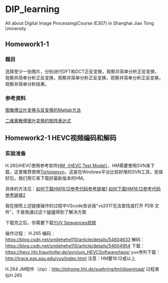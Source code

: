 # DIP_learning
All about Digital Image Processing(Course IE307) in Shanghai Jiao Tong University

## Homework1-1
### 题目
选择至少一张图片，分别进行DFT和DCT正反变换，观察并简单分析正反变换，观察并简单分析正反变换，观察并简单分析正反变换，观察并简单分析正反变换，观察并简单分析结果。
### 参考资料
[图像傅立叶变换与反变换的Matlab方法](https://blog.csdn.net/u014030117/article/details/46389747)

[二维离散傅里叶变换的矩阵表达式](https://blog.csdn.net/revitalise/article/details/83118966)

## Homework2-1 HEVC视频编码和解码

### 实验准备
H.265/HEVC使用参考软件[HM（HEVC Test Model）](https://hevc.hhi.fraunhofer.de/svn/svn_HEVCSoftware/tags/)，HM需要使用SVN来下载，这里推荐使用[Tortoisesvn](https://tortoisesvn.net/downloads.html)，这是在Windows平台比较好用的SVN工具，安装好后，我们用它来下载好最新版本的HM。

具体的方法见：[如何下载HM16.12参考代码参考链接1](https://blog.csdn.net/liangjiubujiu/article/details/80597783)      [如何下载HM16.12参考代码参考链接2](https://blog.csdn.net/qq_21747841/article/details/73188782)

我在按照上述链接操作的过程中VScode告诉我"vs2017无法查找或打开 PDB 文件"，于是我通过这个[链接](https://blog.csdn.net/weixin_42731241/article/details/83070612)得到了解决方案

下载完之后，你需要下载[YUV Sequences视频](http://trace.eas.asu.edu/yuv/index.html)





操作过程：
H.265
编码：https://blog.csdn.net/smilehehe110/article/details/54604633
解码：https://blog.csdn.net/smilehehe110/article/details/54604954
下载：https://hevc.hhi.fraunhofer.de/svn/svn_HEVCSoftware/tags/
yuv序列下载：http://trace.eas.asu.edu/yuv/index.html
注意：HM要16.12或以上

H.264
JM软件（zip）：http://iphome.hhi.de/suehring/tml/download/
过程类似H.265
